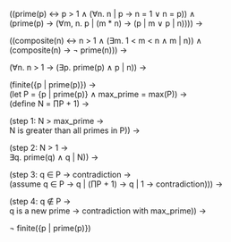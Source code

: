 ((prime(p) ↔ p > 1 ∧ (∀n. n | p → n = 1 ∨ n = p)) ∧  
 (prime(p) → (∀m, n. p | (m * n) → (p | m ∨ p | n)))) →  

((composite(n) ↔ n > 1 ∧ (∃m. 1 < m < n ∧ m | n)) ∧  
 (composite(n) → ¬ prime(n))) →  

(∀n. n > 1 → (∃p. prime(p) ∧ p | n)) →  

(finite({p | prime(p)}) →  
 (let P = {p | prime(p)} ∧ max_prime = max(P)) →  
 (define N = ∏P + 1) →  

 (step 1: N > max_prime →  
   N is greater than all primes in P)) →  

 (step 2: N > 1 →  
   ∃q. prime(q) ∧ q | N)) →  

 (step 3: q ∈ P → contradiction →  
   (assume q ∈ P → q | (∏P + 1) → q | 1 → contradiction))) →  

 (step 4: q ∉ P →  
   q is a new prime → contradiction with max_prime)) →  

¬ finite({p | prime(p)})
